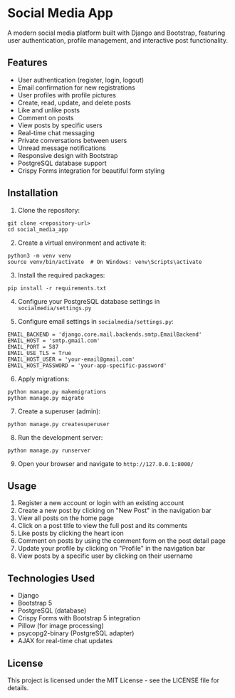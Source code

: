 # Social Media App

A modern social media platform built with Django and Bootstrap, featuring user authentication, profile management, and interactive post functionality.

## Features

- User authentication (register, login, logout)
- Email confirmation for new registrations
- User profiles with profile pictures
- Create, read, update, and delete posts
- Like and unlike posts
- Comment on posts
- View posts by specific users
- Real-time chat messaging
- Private conversations between users
- Unread message notifications
- Responsive design with Bootstrap
- PostgreSQL database support
- Crispy Forms integration for beautiful form styling

## Installation

1. Clone the repository:
```
git clone <repository-url>
cd social_media_app
```

2. Create a virtual environment and activate it:
```
python3 -m venv venv
source venv/bin/activate  # On Windows: venv\Scripts\activate
```

3. Install the required packages:
```
pip install -r requirements.txt
```

4. Configure your PostgreSQL database settings in `socialmedia/settings.py`

5. Configure email settings in `socialmedia/settings.py`:
```
EMAIL_BACKEND = 'django.core.mail.backends.smtp.EmailBackend'
EMAIL_HOST = 'smtp.gmail.com'
EMAIL_PORT = 587
EMAIL_USE_TLS = True
EMAIL_HOST_USER = 'your-email@gmail.com'
EMAIL_HOST_PASSWORD = 'your-app-specific-password'
```

6. Apply migrations:
```
python manage.py makemigrations
python manage.py migrate
```

7. Create a superuser (admin):
```
python manage.py createsuperuser
```

8. Run the development server:
```
python manage.py runserver
```

9. Open your browser and navigate to `http://127.0.0.1:8000/`

## Usage

1. Register a new account or login with an existing account
2. Create a new post by clicking on "New Post" in the navigation bar
3. View all posts on the home page
4. Click on a post title to view the full post and its comments
5. Like posts by clicking the heart icon
6. Comment on posts by using the comment form on the post detail page
7. Update your profile by clicking on "Profile" in the navigation bar
8. View posts by a specific user by clicking on their username

## Technologies Used

- Django
- Bootstrap 5
- PostgreSQL (database)
- Crispy Forms with Bootstrap 5 integration
- Pillow (for image processing)
- psycopg2-binary (PostgreSQL adapter)
- AJAX for real-time chat updates

## License

This project is licensed under the MIT License - see the LICENSE file for details.
